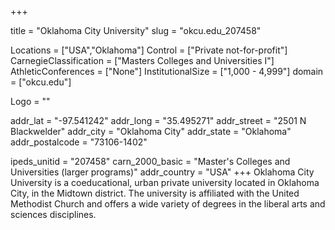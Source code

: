 
+++

title = "Oklahoma City University"
slug = "okcu.edu_207458"

Locations = ["USA","Oklahoma"]
Control = ["Private not-for-profit"]
CarnegieClassification = ["Masters Colleges and Universities I"]
AthleticConferences = ["None"]
InstitutionalSize = ["1,000 - 4,999"]
domain = ["okcu.edu"]

Logo = ""

addr_lat = "-97.541242"
addr_long = "35.495271"
addr_street = "2501 N Blackwelder"
addr_city = "Oklahoma City"
addr_state = "Oklahoma"
addr_postalcode = "73106-1402"

ipeds_unitid = "207458"
carn_2000_basic = "Master's Colleges and Universities (larger programs)"
addr_country = "USA"
+++
    Oklahoma City University is a coeducational, urban private university located in Oklahoma City, in the Midtown district. The university is affiliated with the United Methodist Church and offers a wide variety of degrees in the liberal arts and sciences disciplines.
